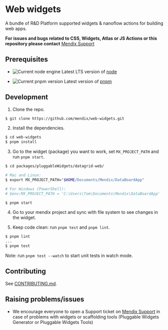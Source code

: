 # Web widgets

A bundle of R&D Platform supported widgets & nanoflow actions for building web apps.

**For issues and bugs related to CSS, Widgets, Atlas or JS Actions or this repository please contact** [Mendix Support](https://support.mendix.com)

## Prerequisites

-   ![Current node engine](https://img.shields.io/badge/dynamic/json?url=https%3A%2F%2Fraw.githubusercontent.com%2Fmendix%2Fweb-widgets%2Fmain%2Fpackage.json&query=%24.engines.node&label=node&color=%23339933) Latest LTS version of [node](https://nodejs.org/en/download)

-   ![Current pnpm version](https://img.shields.io/badge/dynamic/json?url=https%3A%2F%2Fraw.githubusercontent.com%2Fmendix%2Fweb-widgets%2Fmain%2Fpackage.json&query=%24.engines.pnpm&label=pnpm&color=%23f69220) Latest version of [pnpm](https://pnpm.io/installation)

## Development

1. Clone the repo.

```sh
$ git clone https://github.com/mendix/web-widgets.git
```

2. Install the dependencies.

```sh
$ cd web-widgets
$ pnpm install
```

3. Go to the widget (package) you want to work, set `MX_PROJECT_PATH` and run `pnpm start`.

```sh
$ cd packages/pluggableWidgets/datagrid-web/

# Mac and Linux:
$ export MX_PROJECT_PATH="$HOME/Documents/Mendix/DataBoardApp"

# For Windows (PowerShell):
# $env:MX_PROJECT_PATH = 'C:\Users\Tom\Documents\Mendix\DataBoardApp'

$ pnpm start
```

4. Go to your mendix project and sync with file system to see changes in the widget.

5. Keep code clean: run `pnpm test` and `pnpm lint`.

```sh
$ pnpm lint
...
$ pnpm test
```

Note: run `pnpm test --watch` to start unit tests in watch mode.

## Contributing

See [CONTRIBUTING.md](https://github.com/mendix/web-widgets/blob/main/CONTRIBUTING.md).

## Raising problems/issues

-   We encourage everyone to open a Support ticket on [Mendix Support](https://support.mendix.com) in case of problems with widgets or scaffolding tools (Pluggable Widgets Generator or Pluggable Widgets Tools)

